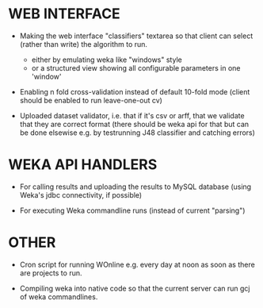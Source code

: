 # WEB INTERFACE #
  * Making the web interface "classifiers" textarea so that client can select (rather than write) the algorithm to run.
    * either by emulating weka like "windows" style
    * or a structured view showing all configurable parameters in one 'window'

  * Enabling n fold cross-validation instead of default 10-fold mode (client should be enabled to run leave-one-out cv)

  * Uploaded dataset validator, i.e. that if it's csv or arff, that we validate that they are correct format (there should be weka api for that but can be done elsewise e.g. by testrunning J48 classifier and catching errors)

# WEKA API HANDLERS #
  * For calling results and uploading the results to MySQL database (using Weka's jdbc connectivity, if possible)

  * For executing Weka commandline runs (instead of current "parsing")

# OTHER #
  * Cron script for running WOnline e.g. every day at noon as soon as there are projects to run.

  * Compiling weka into native code so that the current server can run gcj of weka commandlines.